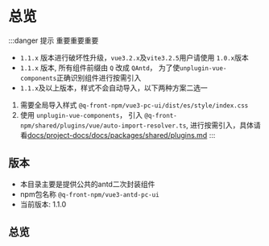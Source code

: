 # 总览

:::danger 提示
重要重要重要
- `1.1.x` 版本进行破坏性升级，`vue3.2.x`及`vite3.2.5`用户请使用 `1.0.x`版本
- `1.1.x` 版本, 所有组件前缀由 `Q` 改成 `QAntd`， 为了使`unplugin-vue-components`正确识别组件进行按需引入
- `1.1.x`及以上版本，样式不会自动导入，以下两种方案二选一
1. 需要全局导入样式 `@q-front-npm/vue3-pc-ui/dist/es/style/index.css`
2. 使用 `unplugin-vue-components`， 引入 `@q-front-npm/shared/plugins/vue/auto-import-resolver.ts`, 进行按需引入，具体请看[docs/project-docs/docs/packages/shared/plugins.md](../shared/plugins.md)
:::

## 版本
- 本目录主要是提供公共的antd二次封装组件
- npm包名称 `@q-front-npm/vue3-antd-pc-ui`
- 当前版本: 1.1.0

## 总览